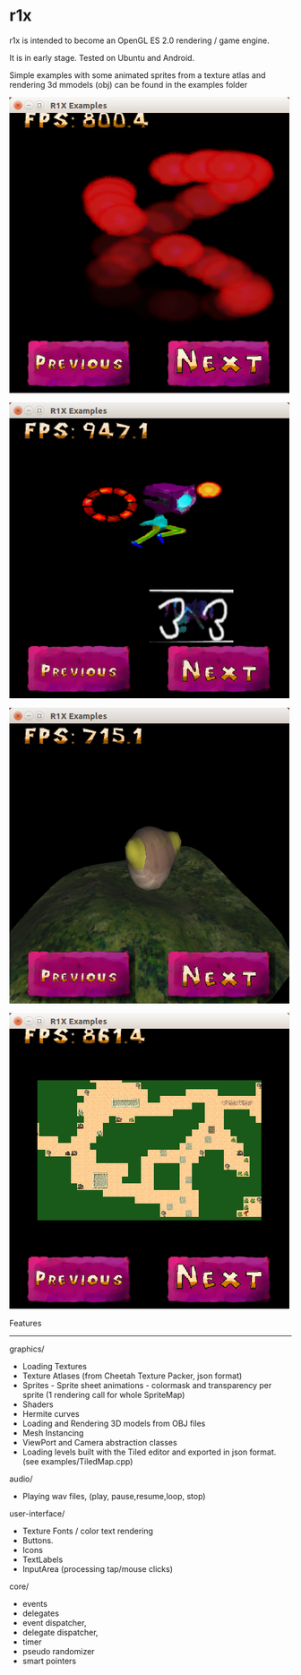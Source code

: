 # r1x

r1x is intended to become an OpenGL ES 2.0 rendering / game engine.

It is in early stage. Tested on Ubuntu and Android.

Simple examples with some animated sprites from a texture atlas and rendering 3d mmodels (obj) can be found in the examples folder

![screenshot 1](examples/screenshots/ScreenshotExample1.png)

![screenshot 2](examples/screenshots/ScreenshotExample2.png)

![screenshot 3](examples/screenshots/ScreenshotExample3.png)

![screenshot 4](examples/screenshots/ScreenshotExample4.png)


Features

---------------

graphics/

* Loading Textures
* Texture Atlases (from Cheetah Texture Packer, json format)
* Sprites - Sprite sheet animations - colormask and transparency per sprite (1 rendering call for whole SpriteMap)
* Shaders
* Hermite curves
* Loading and Rendering 3D models from OBJ files
* Mesh Instancing
* ViewPort and Camera abstraction classes
* Loading levels built with the Tiled editor and exported in json format. (see examples/TiledMap.cpp)

audio/

* Playing wav files, (play, pause,resume,loop, stop)

user-interface/

* Texture Fonts / color text rendering
* Buttons. 
* Icons
* TextLabels
* InputArea (processing tap/mouse clicks)

core/

* events 
* delegates
* event dispatcher,
* delegate dispatcher, 
* timer
* pseudo randomizer
* smart pointers
